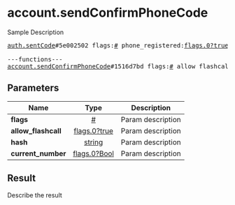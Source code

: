 # account.sendConfirmPhoneCode

Sample Description

<pre>
<a href="../constructor/auth.sentCode">auth.sentCode</a>#5e002502 flags:<a href="../type/#.md">#</a> phone_registered:<a href="../type/flags.0?true.md">flags.0?true</a> type:<a href="../type/auth.SentCodeType.md">auth.SentCodeType</a> phone_code_hash:<a href="../type/string.md">string</a> next_type:<a href="../type/flags.1?auth.CodeType.md">flags.1?auth.CodeType</a> timeout:<a href="../type/flags.2?int.md">flags.2?int</a> = <a href="../type/auth.SentCode.md">auth.SentCode</a>;

---functions---
<a href="../method/account.sendConfirmPhoneCode.md">account.sendConfirmPhoneCode</a>#1516d7bd flags:<a href="../type/#.md">#</a> allow_flashcall:<a href="../type/flags.0?true.md">flags.0?true</a> hash:<a href="../type/string.md">string</a> current_number:<a href="../type/flags.0?Bool.md">flags.0?Bool</a> = <a href="../type/auth.SentCode.md">auth.SentCode</a>;
</pre>

## Parameters

| Name | Type | Description |
|------|:----:|-------------|
| **flags** | [#](../type/#.md) | Param description |
| **allow_flashcall** | [flags.0?true](../type/flags.0?true.md) | Param description |
| **hash** | [string](../type/string.md) | Param description |
| **current_number** | [flags.0?Bool](../type/flags.0?Bool.md) | Param description |

## Result

Describe the result

